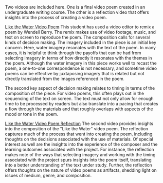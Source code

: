 Two videos are included here. One is a final video poem created in an undergraduate writing course. The other is a reflection video that offers insights into the process of creating a video poem.

[Like the Water Video Poem](http://www.teachmix.com/lowhigh/assets/like-the-water-epoem.mp4) This student has used a video editor to remix a poem by Wendell Berry. The remix makes use of video footage, music, and text on screen to reproduce the poem. The composition calls for several kinds of decision making. The imagery included in the piece is an initial key concern. Here, water imagery resonates with the text of the poem. In many cases, it is helpful to think through the payoffs that can be had from selecting imagery in terms of how directly it resonates with the themes in the poem. Although the water imagery in this piece works well to recast the poem, a one-to-one correspondence is not necessary, and sometime video poems can be effective by juxtaposing imagery that is related but not directly translated from the images referenced in the poem. 

The second key aspect of decision making relates to timing in terms of the composition of the piece. For video poems, this often plays out in the sequencing of the text on screen. The text must not only allow for enough time to be processed by readers but also translate into a pacing that creates a flow through the materials and that roughly overlaps with aspects of the mood or tone in the poem.

[Like the Water Video Poem Reflection](http://www.teachmix.com/lowhigh/assets/justin-fouts-portfolio-video-1.mp4) The second video provides insights into the composition of the "Like the Water" video poem. The reflection captures much of the process that went into creating the poem, including thoughts on the decisions associated with the use of materials. Of special interest as well are the insights into the experience of the composer and the learning outcomes associated with the project. For instance, the reflection makes note of the ways that selecting imagery and working with the timing associated with the project spurs insights into the poem itself, translating into a better understanding of the text under study. Further, the reflection offers thoughts on the nature of video poems as artifacts, shedding light on issues of medium, genre, and composition.
